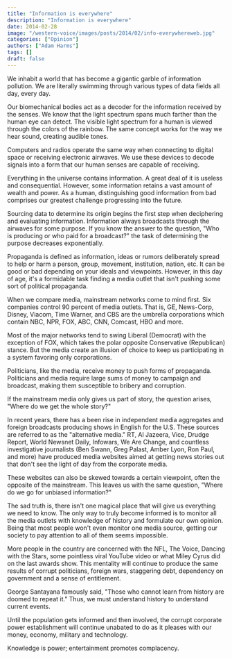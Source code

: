 ```yaml
---
title: "Information is everywhere"
description: "Information is everywhere"
date: 2014-02-28
image: "/western-voice/images/posts/2014/02/info-everywhereweb.jpg"
categories: ["Opinion"]
authors: ["Adam Harms"]
tags: []
draft: false
---
```

We inhabit a world that has become a gigantic garble of information pollution. We are literally swimming through various types of data fields all day, every day.

Our biomechanical bodies act as a decoder for the information received by the senses. We know that the light spectrum spans much farther than the human eye can detect. The visible light spectrum for a human is viewed through the colors of the rainbow. The same concept works for the way we hear sound, creating audible tones.

Computers and radios operate the same way when connecting to digital space or receiving electronic airwaves. We use these devices to decode signals into a form that our human senses are capable of receiving.

Everything in the universe contains information. A great deal of it is useless and consequential. However, some information retains a vast amount of wealth and power. As a human, distinguishing good information from bad comprises our greatest challenge progressing into the future.

Sourcing data to determine its origin begins the first step when deciphering and evaluating information. Information always broadcasts through the airwaves for some purpose. If you know the answer to the question, "Who is producing or who paid for a broadcast?" the task of determining the purpose decreases exponentially.

Propaganda is defined as information, ideas or rumors deliberately spread to help or harm a person, group, movement, institution, nation, etc. It can be good or bad depending on your ideals and viewpoints. However, in this day of age, it's a formidable task finding a media outlet that isn't pushing some sort of political propaganda.

When we compare media, mainstream networks come to mind first. Six companies control 90 percent of media outlets. That is, GE, News-Corp, Disney, Viacom, Time Warner, and CBS are the umbrella corporations which contain NBC, NPR, FOX, ABC, CNN, Comcast, HBO and more.

Most of the major networks tend to swing Liberal (Democrat) with the exception of FOX, which takes the polar opposite Conservative (Republican) stance. But the media create an illusion of choice to keep us participating in a system favoring only corporations.

Politicians, like the media, receive money to push forms of propaganda. Politicians and media require large sums of money to campaign and broadcast, making them susceptible to bribery and corruption.

If the mainstream media only gives us part of story, the question arises, "Where do we get the whole story?"

In recent years, there has a been rise in independent media aggregates and foreign broadcasts producing shows in English for the U.S. These sources are referred to as the "alternative media." RT, Al Jazeera, Vice, Drudge Report, World Newsnet Daily, Infowars, We Are Change, and countless investigative journalists (Ben Swann, Greg Palast, Amber Lyon, Ron Paul, and more) have produced media websites aimed at getting news stories out that don't see the light of day from the corporate media.

These websites can also be skewed towards a certain viewpoint, often the opposite of the mainstream. This leaves us with the same question, "Where do we go for unbiased information?"

The sad truth is, there isn't one magical place that will give us everything we need to know. The only way to truly become informed is to monitor all the media outlets with knowledge of history and formulate our own opinion. Being that most people won't even monitor one media source, getting our society to pay attention to all of them seems impossible.

More people in the country are concerned with the NFL, The Voice, Dancing with the Stars, some pointless viral YouTube video or what Miley Cyrus did on the last awards show. This mentality will continue to produce the same results of corrupt politicians, foreign wars, staggering debt, dependency on government and a sense of entitlement.

George Santayana famously said, "Those who cannot learn from history are doomed to repeat it." Thus, we must understand history to understand current events.

Until the population gets informed and then involved, the corrupt corporate power establishment will continue unabated to do as it pleases with our money, economy, military and technology.

Knowledge is power; entertainment promotes complacency.